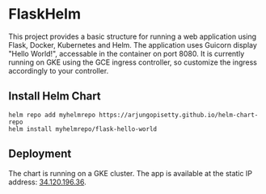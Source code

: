 # FlaskHelm

This project provides a basic structure for running a web application using Flask, Docker, Kubernetes and Helm. The application uses Guicorn display "Hello World!", accessable in the container on port 8080. It is currently running on GKE using the GCE ingress controller, so customize the ingress accordingly to your controller. 

## Install Helm Chart
```
helm repo add myhelmrepo https://arjungopisetty.github.io/helm-chart-repo
helm install myhelmrepo/flask-hello-world
```

## Deployment
The chart is running on a GKE cluster. The app is available at the static IP address: [34.120.196.36](http://34.120.196.36).
